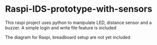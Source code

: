 # Raspi-IDS-prototype-with-sensors
This raspi project uses python to manipulate LED, distance sensor and a buzzer. A simple login and write file feature is included

The diagram for Raspi, breadboard setup are not yet included
